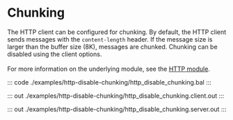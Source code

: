# Chunking

The HTTP client can be configured for chunking. By default, the HTTP client sends messages with the `content-length`
header. If the message size is larger than the buffer size (8K), messages are chunked. Chunking can be disabled using
the client options.<br/><br/>
For more information on the underlying module, 
see the [HTTP module](https://docs.central.ballerina.io/ballerina/http/latest/).

::: code ./examples/http-disable-chunking/http_disable_chunking.bal :::

::: out ./examples/http-disable-chunking/http_disable_chunking.client.out :::

::: out ./examples/http-disable-chunking/http_disable_chunking.server.out :::
